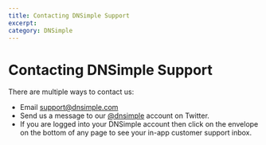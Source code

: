 ```yaml
---
title: Contacting DNSimple Support
excerpt: 
category: DNSimple
---
```


# Contacting DNSimple Support

There are multiple ways to contact us:

- Email support@dnsimple.com
- Send us a message to our [@dnsimple](https://twitter.com/dnsimple) account on Twitter.
- If you are logged into your DNSimple account then click on the envelope on the bottom of any page to see your in-app customer support inbox.

